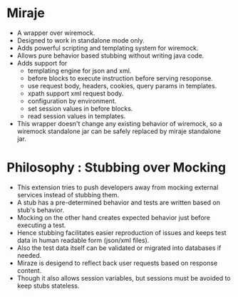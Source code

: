 # Miraje
- A wrapper over wiremock.
- Designed to work in standalone mode only.
- Adds powerful scripting and templating system for wiremock.
- Allows pure behavior based stubbing without writing java code.
- Adds support for 
    - templating engine for json and xml.
    - before blocks to execute instruction before serving resoponse.
    - use request body, headers, cookies, query params in templates.
    - xpath support xml request body.
    - configuration by environment.
    - set session values in before blocks. 
    - read session values in templates.
- This wrapper doesn't change any existing behavior of wiremock, so a wiremock standalone jar can be safely replaced by miraje standalone jar.

# Philosophy : Stubbing over Mocking 
- This extension tries to push developers away from mocking external services instead of stubbing them.
- A stub has a pre-determined behavior and tests are written based on stub's behavior.
- Mocking on the other hand creates expected behavior just before executing a test.
- Hence stubbing facilitates easier reproduction of issues and keeps test data in human readable form (json/xml files).
- Also the test data itself can be validated or migrated into databases if needed.
- Miraze is desigend to reflect back user requests based on response content.
- Though it also allows session variables, but sessions must be avoided to keep stubs stateless.